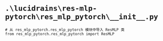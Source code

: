 # `.\lucidrains\res-mlp-pytorch\res_mlp_pytorch\__init__.py`

```
# 从 res_mlp_pytorch.res_mlp_pytorch 模块中导入 ResMLP 类
from res_mlp_pytorch.res_mlp_pytorch import ResMLP
```